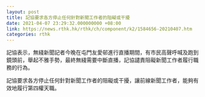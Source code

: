 ```yaml
---
layout: post
title: 記協要求各方停止任何針對新聞工作者的阻礙或干擾
date: 2021-04-07 23:29:32.000000000 +08:00
link: https://news.rthk.hk/rthk/ch/component/k2/1584656-20210407.htm
categories: rthk
---
```


記協表示，無綫新聞記者今晚在屯門友愛邨進行直播期間，有市民高聲呼喊及跑到鏡頭前，舉起不雅手勢，最終無綫需要中斷直播，記協譴責阻礙新聞工作者履行職務的行為。

記協要求各方停止任何針對新聞工作者的阻礙或干擾，讓前線新聞工作者，能夠有效地履行第四權天職。
